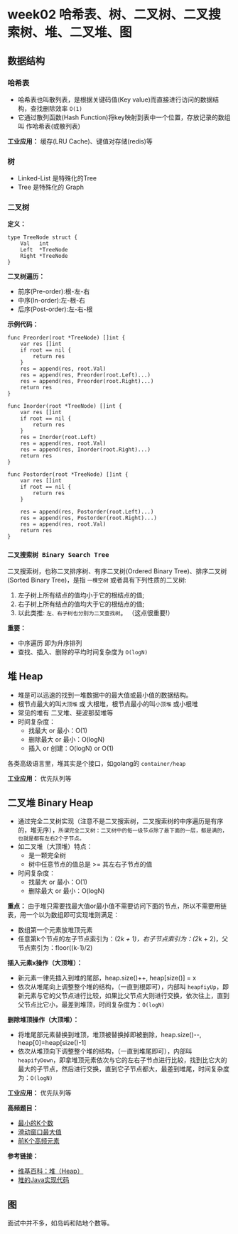 # week02 哈希表、树、二叉树、二叉搜索树、堆、二叉堆、图

## 数据结构

### 哈希表

- 哈希表也叫散列表，是根据关键码值(Key value)而直接进行访问的数据结构，查找删除效率 `O(1)`
- 它通过散列函数(Hash Function)将key映射到表中一个位置，存放记录的数组叫 作哈希表(或散列表)

**工业应用：** 缓存(LRU Cache)、键值对存储(redis)等

### 树

- Linked-List 是特殊化的Tree
- Tree 是特殊化的 Graph

### 二叉树

**定义：**

```golang
type TreeNode struct {
    Val   int
    Left  *TreeNode
    Right *TreeNode
}
```

**二叉树遍历：**

- 前序(Pre-order):根-左-右
- 中序(In-order):左-根-右
- 后序(Post-order):左-右-根

**示例代码：**

```golang
func Preorder(root *TreeNode) []int {
    var res []int
    if root == nil {
        return res
    }
    res = append(res, root.Val)
    res = append(res, Preorder(root.Left)...)
    res = append(res, Preorder(root.Right)...)
    return res
}

func Inorder(root *TreeNode) []int {
    var res []int
    if root == nil {
        return res
    }
    res = Inorder(root.Left)
    res = append(res, root.Val)
    res = append(res, Inorder(root.Right)...)
    return res
}

func Postorder(root *TreeNode) []int {
    var res []int
    if root == nil {
        return res
    }

    res = append(res, Postorder(root.Left)...)
    res = append(res, Postorder(root.Right)...)
    res = append(res, root.Val)
    return res
}
```

### `二叉搜索树 Binary Search Tree`

二叉搜索树，也称二叉排序树、有序二叉树(Ordered Binary Tree)、排序二叉树(Sorted Binary Tree)，是指 `一棵空树` 或者具有下列性质的二叉树:

1. 左子树上所有结点的值均小于它的根结点的值;
2. 右子树上所有结点的值均大于它的根结点的值;
3. 以此类推: `左、右子树也分别为二叉查找树`。 （这点很重要!）

**重要：**

- 中序遍历 即为升序排列
- 查找、插入、删除的平均时间复杂度为 `O(logN)`

## 堆 Heap

- 堆是可以迅速的找到一堆数据中的最大值或最小值的数据结构。
- 根节点最大的叫`大顶堆` 或 大根堆，根节点最小的叫`小顶堆` 或小根堆
- 常见的堆有 二叉堆、斐波那契堆等
- 时间复杂度：
  - 找最大 or 最小：O(1)
  - 删除最大 or 最小：O(logN)
  - 插入 or 创建：O(logN) or O(1)

各类高级语言里，堆其实是个接口，如golang的 `container/heap`

**工业应用：** 优先队列等

## 二叉堆 Binary Heap

- 通过完全二叉树实现（注意不是二叉搜索树，二叉搜索树的中序遍历是有序的，堆无序），`所谓完全二叉树：二叉树中的每一级节点除了最下面的一层，都是满的，也就是都有左右2个子节点。`
- 如二叉堆（大顶堆）特点：
  - 是一颗完全树
  - 树中任意节点的值总是 >= 其左右子节点的值
- 时间复杂度：
  - 找最大 or 最小：O(1)
  - 删除最大 or 最小：O(logN)

**重点：** 由于堆只需要找最大值or最小值不需要访问下面的节点，所以不需要用链表，用一个以为数组即可实现堆则满足：

- 数组第一个元素放堆顶元素
- 任意第k个节点的左子节点索引为：(2*k + 1)，右子节点索引为：(2*k + 2)，父节点索引为：floor((k-1)/2)

**插入元素x操作（大顶堆）：**

- 新元素一律先插入到堆的尾部，heap.size()++, heap[size()] = x
- 依次从堆尾向上调整整个堆的结构，（一直到根即可），内部叫 `heapfiyUp`，即新元素与它的父节点进行比较，如果比父节点大则进行交换，依次往上，直到父节点比它小，最差到堆顶，时间复杂度为：`O(logN)`

**删除堆顶操作（大顶堆）：**

- 将堆尾部元素替换到堆顶，堆顶被替换掉即被删除，heap.size()--, heap[0]=heap[size()-1]
- 依次从堆顶向下调整整个堆的结构，（一直到堆尾即可），内部叫 `heapifyDown`，即拿堆顶元素依次与它的左右子节点进行比较，找到比它大的最大的子节点，然后进行交换，直到它子节点都大，最差到堆尾，时间复杂度为：`O(logN)`

**工业应用：** 优先队列等

**高频题目：**

- [最小的K个数](https://leetcode-cn.com/problems/zui-xiao-de-kge-shu-lcof/)
- [滑动窗口最大值](https://leetcode-cn.com/problems/sliding-window-maximum/)
- [前K个高频元素](https://leetcode-cn.com/problems/top-k-frequent-elements/)

**参考链接：**

- [维基百科：堆（Heap）](https://en.wikipedia.org/wiki/Heap_(data_structure))
- [堆的Java实现代码](https://shimo.im/docs/Lw86vJzOGOMpWZz2/read)

## 图

面试中并不多，如岛屿和陆地个数等。
